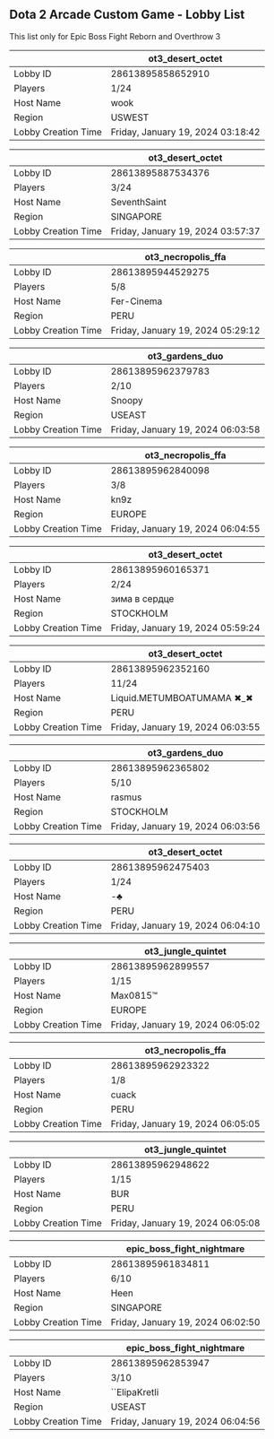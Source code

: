 ## Dota 2 Arcade Custom Game - Lobby List

This list only for Epic Boss Fight Reborn and Overthrow 3

|  | ot3_desert_octet |
| ------ | ------ |
| Lobby ID | 28613895858652910 |
| Players | 1/24 |
| Host Name | wook |
| Region | USWEST |
| Lobby Creation Time | Friday, January 19, 2024 03:18:42 |


|  | ot3_desert_octet |
| ------ | ------ |
| Lobby ID | 28613895887534376 |
| Players | 3/24 |
| Host Name | SeventhSaint |
| Region | SINGAPORE |
| Lobby Creation Time | Friday, January 19, 2024 03:57:37 |


|  | ot3_necropolis_ffa |
| ------ | ------ |
| Lobby ID | 28613895944529275 |
| Players | 5/8 |
| Host Name | Fer-Cinema |
| Region | PERU |
| Lobby Creation Time | Friday, January 19, 2024 05:29:12 |


|  | ot3_gardens_duo |
| ------ | ------ |
| Lobby ID | 28613895962379783 |
| Players | 2/10 |
| Host Name | Snoopy |
| Region | USEAST |
| Lobby Creation Time | Friday, January 19, 2024 06:03:58 |


|  | ot3_necropolis_ffa |
| ------ | ------ |
| Lobby ID | 28613895962840098 |
| Players | 3/8 |
| Host Name | kn9z |
| Region | EUROPE |
| Lobby Creation Time | Friday, January 19, 2024 06:04:55 |


|  | ot3_desert_octet |
| ------ | ------ |
| Lobby ID | 28613895960165371 |
| Players | 2/24 |
| Host Name | зима в сердце |
| Region | STOCKHOLM |
| Lobby Creation Time | Friday, January 19, 2024 05:59:24 |


|  | ot3_desert_octet |
| ------ | ------ |
| Lobby ID | 28613895962352160 |
| Players | 11/24 |
| Host Name | Liquid.METUMBOATUMAMA ✖_✖ |
| Region | PERU |
| Lobby Creation Time | Friday, January 19, 2024 06:03:55 |


|  | ot3_gardens_duo |
| ------ | ------ |
| Lobby ID | 28613895962365802 |
| Players | 5/10 |
| Host Name | rasmus |
| Region | STOCKHOLM |
| Lobby Creation Time | Friday, January 19, 2024 06:03:56 |


|  | ot3_desert_octet |
| ------ | ------ |
| Lobby ID | 28613895962475403 |
| Players | 1/24 |
| Host Name | -♣ |
| Region | PERU |
| Lobby Creation Time | Friday, January 19, 2024 06:04:10 |


|  | ot3_jungle_quintet |
| ------ | ------ |
| Lobby ID | 28613895962899557 |
| Players | 1/15 |
| Host Name | Max0815™ |
| Region | EUROPE |
| Lobby Creation Time | Friday, January 19, 2024 06:05:02 |


|  | ot3_necropolis_ffa |
| ------ | ------ |
| Lobby ID | 28613895962923322 |
| Players | 1/8 |
| Host Name | cuack |
| Region | PERU |
| Lobby Creation Time | Friday, January 19, 2024 06:05:05 |


|  | ot3_jungle_quintet |
| ------ | ------ |
| Lobby ID | 28613895962948622 |
| Players | 1/15 |
| Host Name | BUR |
| Region | PERU |
| Lobby Creation Time | Friday, January 19, 2024 06:05:08 |


|  | epic_boss_fight_nightmare |
| ------ | ------ |
| Lobby ID | 28613895961834811 |
| Players | 6/10 |
| Host Name | Heen |
| Region | SINGAPORE |
| Lobby Creation Time | Friday, January 19, 2024 06:02:50 |


|  | epic_boss_fight_nightmare |
| ------ | ------ |
| Lobby ID | 28613895962853947 |
| Players | 3/10 |
| Host Name | ``ElipaKretli |
| Region | USEAST |
| Lobby Creation Time | Friday, January 19, 2024 06:04:56 |


